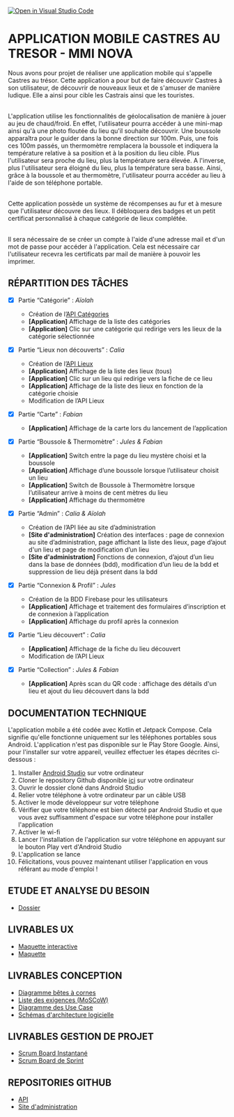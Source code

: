 [![Open in Visual Studio Code](https://classroom.github.com/assets/open-in-vscode-718a45dd9cf7e7f842a935f5ebbe5719a5e09af4491e668f4dbf3b35d5cca122.svg)](https://classroom.github.com/online_ide?assignment_repo_id=12203707&assignment_repo_type=AssignmentRepo)

# APPLICATION MOBILE CASTRES AU TRESOR - MMI NOVA

Nous avons pour projet de réaliser une application mobile qui s'appelle Castres au trésor. Cette application a pour but de faire découvrir Castres à son utilisateur, de découvrir de nouveaux lieux et de s'amuser de manière ludique. Elle a ainsi pour cible les Castrais ainsi que les touristes.<br><br>

L'application utilise les fonctionnalités de géolocalisation de manière à jouer au jeu de chaud/froid. En effet, l'utilisateur pourra accéder à une mini-map ainsi qu'à une photo floutée du lieu qu'il souhaite découvrir. Une boussole apparaîtra pour le guider dans la bonne direction sur 100m. Puis, une fois ces 100m passés, un thermomètre remplacera la boussole et indiquera la température relative à sa position et à la position du lieu cible. Plus l'utilisateur sera proche du lieu, plus la température sera élevée. A l'inverse, plus l'utilisateur sera éloigné du lieu, plus la température sera basse. Ainsi, grâce à la boussole et au thermomètre, l'utilisateur pourra accéder au lieu à l'aide de son téléphone portable.<br><br>

Cette application possède un système de récompenses au fur et à mesure que l'utilisateur découvre des lieux. Il débloquera des badges et un petit certificat personnalisé à chaque catégorie de lieux complétée.<br><br>

Il sera nécessaire de se créer un compte à l'aide d'une adresse mail et d'un mot de passe pour accéder à l'application. Cela est nécessaire car l'utilisateur recevra les certificats par mail de manière à pouvoir les imprimer.

## RÉPARTITION DES TÂCHES

- [x] Partie “Catégorie” : *Aïolah*
  - Création de l’[API Catégories](https://api-nodejs-sae.onrender.com/categories)
  - **[Application]** Affichage de la liste des catégories
  - **[Application]** Clic sur une catégorie qui redirige vers les lieux de la catégorie sélectionnée

- [x] Partie “Lieux non découverts” : *Calia*
  - Création de l’[API Lieux](https://api-nodejs-sae.onrender.com/lieux)
  - **[Application]** Affichage de la liste des lieux (tous)
  - **[Application]** Clic sur un lieu qui redirige vers la fiche de ce lieu
  - **[Application]** Affichage de la liste des lieux en fonction de la catégorie choisie
  - Modification de l’API Lieux

- [x] Partie “Carte” : *Fabian*
  - **[Application]** Affichage de la carte lors du lancement de l’application 

- [x] Partie “Boussole & Thermomètre” : *Jules & Fabian*
  - **[Application]** Switch entre la page du lieu mystère choisi et la boussole 
  - **[Application]** Affichage d’une boussole lorsque l’utilisateur choisit un lieu 
  - **[Application]** Switch de Boussole à Thermomètre lorsque l’utilisateur arrive à moins de cent mètres du lieu
  - **[Application]** Affichage du thermomètre

- [x] Partie “Admin” : *Calia & Aïolah*
  - Création de l’API liée au site d’administration
  - **[Site d'administration]** Création des interfaces : page de connexion au site d’administration, page affichant la liste des lieux, page d’ajout d'un lieu et page de modification d’un lieu
  - **[Site d'administration]** Fonctions de connexion, d’ajout d’un lieu dans la base de données (bdd), modification d’un lieu de la bdd et suppression de lieu déjà présent dans la bdd
     
- [x] Partie “Connexion & Profil” : *Jules*
  - Création de la BDD Firebase pour les utilisateurs
  - **[Application]** Affichage et traitement des formulaires d’inscription et de connexion à l’application
  - **[Application]** Affichage du profil après la connexion

- [x] Partie “Lieu découvert” : *Calia*
  - **[Application]** Affichage de la fiche du lieu découvert
  - Modification de l’API Lieux 

- [x] Partie “Collection” : *Jules & Fabian*
  - **[Application]** Après scan du QR code : affichage des détails d'un lieu et ajout du lieu découvert dans la bdd

## DOCUMENTATION TECHNIQUE

L'application mobile a été codée avec Kotlin et Jetpack Compose. Cela signifie qu'elle fonctionne uniquement sur les téléphones portables sous Android.
L'application n'est pas disponible sur le Play Store Google. Ainsi, pour l'installer sur votre appareil, veuillez effectuer les étapes décrites ci-dessous :

1. Installer [Android Studio](https://developer.android.com/studio) sur votre ordinateur
2. Cloner le repository Github disponible [ici](https://github.com/mmicastres/sae501-calia-fabian-jules-aiolah) sur votre ordinateur
3. Ouvrir le dossier cloné dans Android Studio
4. Relier votre téléphone à votre ordinateur par un câble USB
5. Activer le mode développeur sur votre téléphone
6. Vérifier que votre téléphone est bien détecté par Android Studio et que vous avez suffisamment d'espace sur votre téléphone pour installer l'application
7. Activer le wi-fi
8. Lancer l'installation de l'application sur votre téléphone en appuyant sur le bouton Play vert d'Android Studio
9. L'application se lance
10. Félicitations, vous pouvez maintenant utiliser l'application en vous référant au mode d'emploi !

## ETUDE ET ANALYSE DU BESOIN

- [Dossier](https://drive.google.com/file/d/1BE6ElyoEzDoLX1qG9Wxyk7S6qlv9tJjd/view?usp=sharing)

## LIVRABLES UX

- [Maquette interactive](https://www.figma.com/proto/eb2jVZ2wBG65SzdeitfkCj/Maquettes?page-id=112%3A1263&type=design&node-id=126-887&viewport=307%2C396%2C0.23&t=aC1iHGlWLdDdAqOH-1&scaling=scale-down&starting-point-node-id=126%3A887&mode=design)
- [Maquette](https://www.figma.com/file/eb2jVZ2wBG65SzdeitfkCj/Maquettes?type=design&node-id=112%3A1263&mode=design&t=svda4gCIyw66cpDU-1)

## LIVRABLES CONCEPTION

- [Diagramme bêtes à cornes](https://drive.google.com/file/d/17680dEitnraFn44eEiCdIYYVlT9hDzV9/view?usp=sharing)
- [Liste des exigences (MoSCoW)](https://drive.google.com/file/d/1aBR2aIVle5xREsTTs_tqX8pkloJbfmX3/view?usp=sharing)
- [Diagramme des Use Case](https://drive.google.com/file/d/1DkBzDU89QWn4l19wKV0GEn4hEDR8-cK0/view?usp=sharing)
- [Schémas d'architecture logicielle](https://drive.google.com/file/d/1inSompsJSVajKH1Rq6da75etgYVx3M6S/view?usp=sharing)

## LIVRABLES GESTION DE PROJET

- [Scrum Board Instantané](https://github.com/orgs/mmicastres/projects/20/views/1)
- [Scrum Board de Sprint](https://trello.com/invite/b/n5La7cv6/ATTI5b7d23b6b91560ad4db776917f5d01d3F8BB4AEC/carte-au-tresor-organisation)

## REPOSITORIES GITHUB

- [API](https://github.com/aiolah/API-NodeJS-SAE)
- [Site d'administration](https://github.com/aiolah/admin-SAE)
